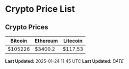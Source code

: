 # Crypto Price List

## Crypto Prices
| Bitcoin | Ethereum | Litecoin |
| ------- | -------- | -------- |
| $105226 | $3400.2 | $117.53 |
**Last Updated:** 2025-01-24 11:45 UTC
**Last Updated:** $DATE$

